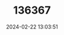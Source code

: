 ---
title: "136367"
category: "Abrocoma famatina"
draft: false
date: 2024-02-22 13:03:51
languages:
  German: ["Famatina-Chinchillaratte"]
  English: ["Famatina Chinchilla Rat"]
---